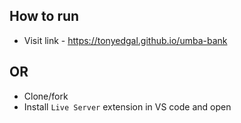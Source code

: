 ## How to run

- Visit link - https://tonyedgal.github.io/umba-bank

## OR

- Clone/fork
- Install `Live Server` extension in VS code and open
